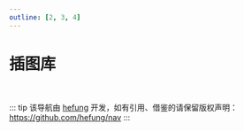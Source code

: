 ```yaml
---
outline: [2, 3, 4]
---
```


<script setup>
// import MNavLinks from '../../components/MNavLinks.vue'

import { NAV_DATA } from './data'
</script>
<!-- <style src="./index.scss"></style> -->

# 插图库

<MNavLinks v-for="{title, items} in NAV_DATA" :title="title" :items="items"/>

<br />

::: tip
该导航由 [hefung](https://github.com/hefung/) 开发，如有引用、借鉴的请保留版权声明：<https://github.com/hefung/nav>
:::
